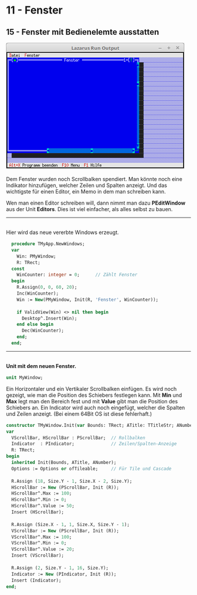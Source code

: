 # 11 - Fenster
## 15 - Fenster mit Bedienelemte ausstatten

<img src="image.png" alt="Selfhtml"><br><br>
Dem Fenster wurden noch Scrollbalken spendiert.
Man könnte noch eine Indikator hinzufügen, welcher Zeilen und Spalten anzeigt.
Und das wichtigste für einen Editor, ein Memo in dem man schreiben kann.

Wen man einen Editor schreiben will, dann nimmt man dazu <b>PEditWindow</b> aus der Unit <b>Editors</b>.
Dies ist viel einfacher, als alles selbst zu bauen.
<hr><br>
Hier wird das neue vererbte Windows erzeugt.

```pascal
  procedure TMyApp.NewWindows;
  var
    Win: PMyWindow;
    R: TRect;
  const
    WinCounter: integer = 0;      // Zählt Fenster
  begin
    R.Assign(0, 0, 60, 20);
    Inc(WinCounter);
    Win := New(PMyWindow, Init(R, 'Fenster', WinCounter));

    if ValidView(Win) <> nil then begin
      Desktop^.Insert(Win);
    end else begin
      Dec(WinCounter);
    end;
  end;
```

<hr><br>
<b>Unit mit dem neuen Fenster.</b>
<br>

```pascal
unit MyWindow;

```

Ein Horizontaler und ein Vertikaler Scrollbalken einfügen.
Es wird noch gezeigt, wie man die Position des Schiebers festlegen kann.
Mit <b>Min</b> und <b>Max</b> legt man den Bereich fest und mit <b>Value</b> gibt man die Position des Schiebers an.
Ein Indicator wird auch noch eingefügt, welcher die Spalten und Zeilen anzeigt. (Bei einem 64Bit OS ist diese fehlerhaft.)

```pascal
constructor TMyWindow.Init(var Bounds: TRect; ATitle: TTitleStr; ANumber: Sw_Integer);
var
  VScrollBar, HScrollBar : PScrollBar;  // Rollbalken
  Indicator  : PIndicator;              // Zeilen/Spalten-Anzeige
  R: TRect;
begin
  inherited Init(Bounds, ATitle, ANumber);
  Options := Options or ofTileable;     // Für Tile und Cascade

  R.Assign (18, Size.Y - 1, Size.X - 2, Size.Y);
  HScrollBar := New (PScrollBar, Init (R));
  HScrollBar^.Max := 100;
  HScrollBar^.Min := 0;
  HScrollBar^.Value := 50;
  Insert (HScrollBar);

  R.Assign (Size.X - 1, 1, Size.X, Size.Y - 1);
  VScrollBar := New (PScrollBar, Init (R));
  VScrollBar^.Max := 100;
  VScrollBar^.Min := 0;
  VScrollBar^.Value := 20;
  Insert (VScrollBar);

  R.Assign (2, Size.Y - 1, 16, Size.Y);
  Indicator := New (PIndicator, Init (R));
  Insert (Indicator);
end;

```


